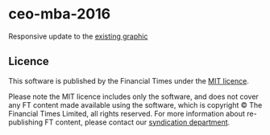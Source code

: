 # ceo-mba-2016

Responsive update to the [existing graphic](http://www.ft.com/cms/s/2/61621620-9abc-11e4-8426-00144feabdc0.html#axzz3sUiocWIw)

## Licence
This software is published by the Financial Times under the [MIT licence](http://opensource.org/licenses/MIT). 

Please note the MIT licence includes only the software, and does not cover any FT content made available using the software, which is copyright &copy; The Financial Times Limited, all rights reserved. For more information about re-publishing FT content, please contact our [syndication department](http://syndication.ft.com/).
